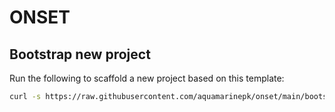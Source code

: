# ONSET

## Bootstrap new project

Run the following to scaffold a new project based on this template:

```bash
curl -s https://raw.githubusercontent.com/aquamarinepk/onset/main/bootstrap.sh | bash

